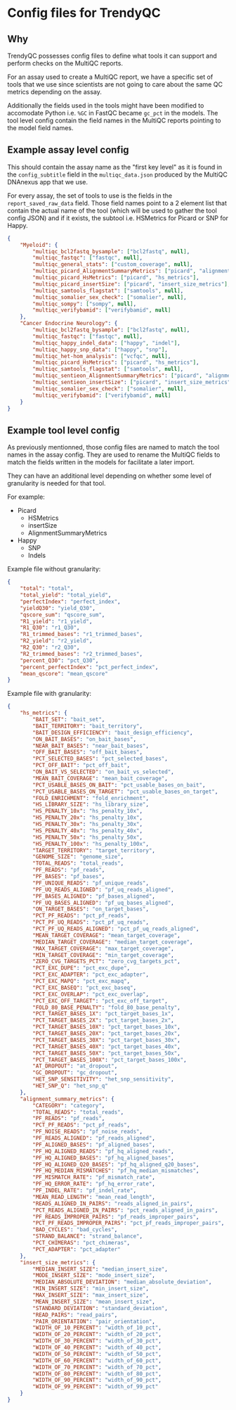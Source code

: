 # Config files for TrendyQC

## Why

TrendyQC possesses config files to define what tools it can support and perform checks on the MultiQC reports.

For an assay used to create a MultiQC report, we have a specific set of tools that we use since scientists are not going to care about the same QC metrics depending on the assay. 

Additionally the fields used in the tools might have been modified to accomodate Python i.e. `%GC` in FastQC became `gc_pct` in the models. The tool level config contain the field names in the MultiQC reports pointing to the model field names.

## Example assay level config

This should contain the assay name as the "first key level" as it is found in the `config_subtitle` field in the `multiqc_data.json` produced by the MultiQC DNAnexus app that we use.

For every assay, the set of tools to use is the fields in the `report_saved_raw_data` field. Those field names point to a 2 element list that contain the actual name of the tool (which will be used to gather the tool config JSON) and if it exists, the subtool i.e. HSMetrics for Picard or SNP for Happy.

```json
{
    "Myeloid": {
        "multiqc_bcl2fastq_bysample": ["bcl2fastq", null],
        "multiqc_fastqc": ["fastqc", null],
        "multiqc_general_stats": ["custom_coverage", null],
        "multiqc_picard_AlignmentSummaryMetrics": ["picard", "alignment_summary_metrics"],
        "multiqc_picard_HsMetrics": ["picard", "hs_metrics"],
        "multiqc_picard_insertSize": ["picard", "insert_size_metrics"],
        "multiqc_samtools_flagstat": ["samtools", null],
        "multiqc_somalier_sex_check": ["somalier", null],
        "multiqc_sompy": ["sompy", null],
        "multiqc_verifybamid": ["verifybamid", null]
    },
    "Cancer Endocrine Neurology": {
        "multiqc_bcl2fastq_bysample": ["bcl2fastq", null],
        "multiqc_fastqc": ["fastqc", null],
        "multiqc_happy_indel_data": ["happy", "indel"],
        "multiqc_happy_snp_data": ["happy", "snp"],
        "multiqc_het-hom_analysis": ["vcfqc", null],
        "multiqc_picard_HsMetrics": ["picard", "hs_metrics"],
        "multiqc_samtools_flagstat": ["samtools", null],
        "multiqc_sentieon_AlignmentSummaryMetrics": ["picard", "alignment_summary_metrics"],
        "multiqc_sentieon_insertSize": ["picard", "insert_size_metrics"],
        "multiqc_somalier_sex_check": ["somalier", null],
        "multiqc_verifybamid": ["verifybamid", null]
    }
}
```

## Example tool level config

As previously mentionned, those config files are named to match the tool names in the assay config. They are used to rename the MultiQC fields to match the fields written in the models for facilitate a later import.

They can have an additional level depending on whether some level of granularity is needed for that tool.

For example:

- Picard
  - HSMetrics
  - insertSize
  - AlignmentSummaryMetrics
- Happy
  - SNP
  - Indels

Example file without granularity:

```json
{
    "total": "total",
    "total_yield": "total_yield",
    "perfectIndex": "perfect_index",
    "yieldQ30": "yield_Q30",
    "qscore_sum": "qscore_sum",
    "R1_yield": "r1_yield",
    "R1_Q30": "r1_Q30",
    "R1_trimmed_bases": "r1_trimmed_bases",
    "R2_yield": "r2_yield",
    "R2_Q30": "r2_Q30",
    "R2_trimmed_bases": "r2_trimmed_bases",
    "percent_Q30": "pct_Q30",
    "percent_perfectIndex": "pct_perfect_index",
    "mean_qscore": "mean_qscore"
}
```

Example file with granularity:

```json
{
    "hs_metrics": {
        "BAIT_SET": "bait_set",
        "BAIT_TERRITORY": "bait_territory",
        "BAIT_DESIGN_EFFICIENCY": "bait_design_efficiency",
        "ON_BAIT_BASES": "on_bait_bases",
        "NEAR_BAIT_BASES": "near_bait_bases",
        "OFF_BAIT_BASES": "off_bait_bases",
        "PCT_SELECTED_BASES": "pct_selected_bases",
        "PCT_OFF_BAIT": "pct_off_bait",
        "ON_BAIT_VS_SELECTED": "on_bait_vs_selected",
        "MEAN_BAIT_COVERAGE": "mean_bait_coverage",
        "PCT_USABLE_BASES_ON_BAIT": "pct_usable_bases_on_bait",
        "PCT_USABLE_BASES_ON_TARGET": "pct_usable_bases_on_target",
        "FOLD_ENRICHMENT": "fold_enrichment",
        "HS_LIBRARY_SIZE": "hs_library_size",
        "HS_PENALTY_10x": "hs_penalty_10x",
        "HS_PENALTY_20x": "hs_penalty_10x",
        "HS_PENALTY_30x": "hs_penalty_30x",
        "HS_PENALTY_40x": "hs_penalty_40x",
        "HS_PENALTY_50x": "hs_penalty_50x",
        "HS_PENALTY_100x": "hs_penalty_100x",
        "TARGET_TERRITORY": "target_territory",
        "GENOME_SIZE": "genome_size",
        "TOTAL_READS": "total_reads",
        "PF_READS": "pf_reads",
        "PF_BASES": "pf_bases",
        "PF_UNIQUE_READS": "pf_unique_reads",
        "PF_UQ_READS_ALIGNED": "pf_uq_reads_aligned",
        "PF_BASES_ALIGNED": "pf_bases_aligned",
        "PF_UQ_BASES_ALIGNED": "pf_uq_bases_aligned",
        "ON_TARGET_BASES": "on_target_bases",
        "PCT_PF_READS": "pct_pf_reads",
        "PCT_PF_UQ_READS": "pct_pf_uq_reads",
        "PCT_PF_UQ_READS_ALIGNED": "pct_pf_uq_reads_aligned",
        "MEAN_TARGET_COVERAGE": "mean_target_coverage",
        "MEDIAN_TARGET_COVERAGE": "median_target_coverage",
        "MAX_TARGET_COVERAGE": "max_target_coverage",
        "MIN_TARGET_COVERAGE": "min_target_coverage",
        "ZERO_CVG_TARGETS_PCT": "zero_cvg_targets_pct",
        "PCT_EXC_DUPE": "pct_exc_dupe",
        "PCT_EXC_ADAPTER": "pct_exc_adapter",
        "PCT_EXC_MAPQ": "pct_exc_mapq",
        "PCT_EXC_BASEQ": "pct_exc_baseq",
        "PCT_EXC_OVERLAP": "pct_exc_overlap",
        "PCT_EXC_OFF_TARGET": "pct_exc_off_target",
        "FOLD_80_BASE_PENALTY": "fold_80_base_penalty",
        "PCT_TARGET_BASES_1X": "pct_target_bases_1x",
        "PCT_TARGET_BASES_2X": "pct_target_bases_2x",
        "PCT_TARGET_BASES_10X": "pct_target_bases_10x",
        "PCT_TARGET_BASES_20X": "pct_target_bases_20x",
        "PCT_TARGET_BASES_30X": "pct_target_bases_30x",
        "PCT_TARGET_BASES_40X": "pct_target_bases_40x",
        "PCT_TARGET_BASES_50X": "pct_target_bases_50x",
        "PCT_TARGET_BASES_100X": "pct_target_bases_100x",
        "AT_DROPOUT": "at_dropout",
        "GC_DROPOUT": "gc_dropout",
        "HET_SNP_SENSITIVITY": "het_snp_sensitivity",
        "HET_SNP_Q": "het_snp_q"
    },
    "alignment_summary_metrics": {
        "CATEGORY": "category",
        "TOTAL_READS": "total_reads",
        "PF_READS": "pf_reads",
        "PCT_PF_READS": "pct_pf_reads",
        "PF_NOISE_READS": "pf_noise_reads",
        "PF_READS_ALIGNED": "pf_reads_aligned",
        "PF_ALIGNED_BASES": "pf_aligned_bases",
        "PF_HQ_ALIGNED_READS": "pf_hq_aligned_reads",
        "PF_HQ_ALIGNED_BASES": "pf_hq_aligned_bases",
        "PF_HQ_ALIGNED_Q20_BASES": "pf_hq_aligned_q20_bases",
        "PF_HQ_MEDIAN_MISMATCHES": "pf_hq_median_mismatches",
        "PF_MISMATCH_RATE": "pf_mismatch_rate",
        "PF_HQ_ERROR_RATE": "pf_hq_error_rate",
        "PF_INDEL_RATE": "pf_indel_rate",
        "MEAN_READ_LENGTH": "mean_read_length",
        "READS_ALIGNED_IN_PAIRS": "reads_aligned_in_pairs",
        "PCT_READS_ALIGNED_IN_PAIRS": "pct_reads_aligned_in_pairs",
        "PF_READS_IMPROPER_PAIRS": "pf_reads_improper_pairs",
        "PCT_PF_READS_IMPROPER_PAIRS": "pct_pf_reads_improper_pairs",
        "BAD_CYCLES": "bad_cycles",
        "STRAND_BALANCE": "strand_balance",
        "PCT_CHIMERAS": "pct_chimeras",
        "PCT_ADAPTER": "pct_adapter"
    },
    "insert_size_metrics": {
        "MEDIAN_INSERT_SIZE": "median_insert_size",
        "MODE_INSERT_SIZE": "mode_insert_size",
        "MEDIAN_ABSOLUTE_DEVIATION": "median_absolute_deviation",
        "MIN_INSERT_SIZE": "min_insert_size",
        "MAX_INSERT_SIZE": "max_insert_size",
        "MEAN_INSERT_SIZE": "mean_insert_size",
        "STANDARD_DEVIATION": "standard_deviation",
        "READ_PAIRS": "read_pairs",
        "PAIR_ORIENTATION": "pair_orientation",
        "WIDTH_OF_10_PERCENT": "width_of_10_pct",
        "WIDTH_OF_20_PERCENT": "width_of_20_pct",
        "WIDTH_OF_30_PERCENT": "width_of_30_pct",
        "WIDTH_OF_40_PERCENT": "width_of_40_pct",
        "WIDTH_OF_50_PERCENT": "width_of_50_pct",
        "WIDTH_OF_60_PERCENT": "width_of_60_pct",
        "WIDTH_OF_70_PERCENT": "width_of_70_pct",
        "WIDTH_OF_80_PERCENT": "width_of_80_pct",
        "WIDTH_OF_90_PERCENT": "width_of_90_pct",
        "WIDTH_OF_99_PERCENT": "width_of_99_pct"
    }
}
```
